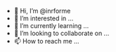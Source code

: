 - 👋 Hi, I’m @inrforme
- 👀 I’m interested in ...
- 🌱 I’m currently learning ...
- 💞️ I’m looking to collaborate on ...
- 📫 How to reach me ...

<!---
inrforme/inrforme is a ✨ special ✨ repository because its `README.md` (this file) appears on your GitHub profile.
You can click the Preview link to take a look at your changes.
--->
